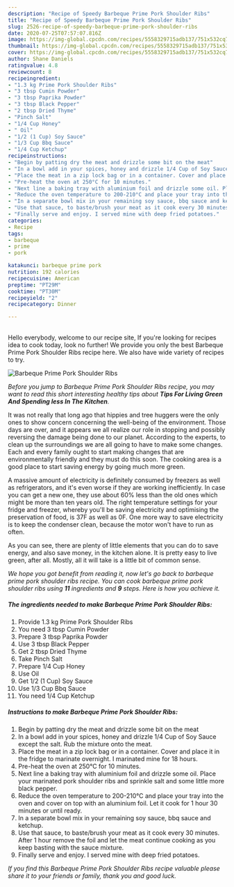```yaml
---
description: "Recipe of Speedy Barbeque Prime Pork Shoulder Ribs"
title: "Recipe of Speedy Barbeque Prime Pork Shoulder Ribs"
slug: 2526-recipe-of-speedy-barbeque-prime-pork-shoulder-ribs
date: 2020-07-25T07:57:07.816Z
image: https://img-global.cpcdn.com/recipes/5558329715adb137/751x532cq70/barbeque-prime-pork-shoulder-ribs-recipe-main-photo.jpg
thumbnail: https://img-global.cpcdn.com/recipes/5558329715adb137/751x532cq70/barbeque-prime-pork-shoulder-ribs-recipe-main-photo.jpg
cover: https://img-global.cpcdn.com/recipes/5558329715adb137/751x532cq70/barbeque-prime-pork-shoulder-ribs-recipe-main-photo.jpg
author: Shane Daniels
ratingvalue: 4.8
reviewcount: 8
recipeingredient:
- "1.3 kg Prime Pork Shoulder Ribs"
- "3 tbsp Cumin Powder"
- "3 tbsp Paprika Powder"
- "3 tbsp Black Pepper"
- "2 tbsp Dried Thyme"
- "Pinch Salt"
- "1/4 Cup Honey"
- " Oil"
- "1/2 (1 Cup) Soy Sauce"
- "1/3 Cup Bbq Sauce"
- "1/4 Cup Ketchup"
recipeinstructions:
- "Begin by patting dry the meat and drizzle some bit on the meat"
- "In a bowl add in your spices, honey and drizzle 1/4 Cup of Soy Sauce except the salt. Rub the mixture onto the meat."
- "Place the meat in a zip lock bag or in a container. Cover and place it in the fridge to marinate overnight. I marinated mine for 18 hours."
- "Pre-heat the oven at 250°C for 10 minutes."
- "Next line a baking tray with aluminium foil and drizzle some oil. Place your marinated pork shoulder ribs and sprinkle salt and some little more black pepper."
- "Reduce the oven temperature to 200-210°C and place your tray into the oven and cover on top with an aluminium foil. Let it cook for 1 hour 30 minutes or until ready."
- "In a separate bowl mix in your remaining soy sauce, bbq sauce and ketchup."
- "Use that sauce, to baste/brush your meat as it cook every 30 minutes. After 1 hour remove the foil and let the meat continue cooking as you keep basting with the sauce mixture."
- "Finally serve and enjoy. I served mine with deep fried potatoes."
categories:
- Recipe
tags:
- barbeque
- prime
- pork

katakunci: barbeque prime pork 
nutrition: 192 calories
recipecuisine: American
preptime: "PT29M"
cooktime: "PT30M"
recipeyield: "2"
recipecategory: Dinner

---
```

<br>
Hello everybody, welcome to our recipe site, If you're looking for recipes idea to cook today, look no further! We provide you only the best Barbeque Prime Pork Shoulder Ribs recipe here. We also have wide variety of recipes to try.
<br>


![Barbeque Prime Pork Shoulder Ribs](https://img-global.cpcdn.com/recipes/5558329715adb137/751x532cq70/barbeque-prime-pork-shoulder-ribs-recipe-main-photo.jpg)

<i>Before you jump to Barbeque Prime Pork Shoulder Ribs recipe, you may want to read this short interesting healthy tips about 
<strong>Tips For Living Green And Spending less In The Kitchen</strong>.</i>
</br>

It was not really that long ago that hippies and tree huggers were the only ones to show concern concerning the well-being of the environment. Those days are over, and it appears we all realize our role in stopping and possibly reversing the damage being done to our planet. According to the experts, to clean up the surroundings we are all going to have to make some changes. Each and every family ought to start making changes that are environmentally friendly and they must do this soon. The cooking area is a good place to start saving energy by going much more green.

A massive amount of electricity is definitely consumed by freezers as well as refrigerators, and it's even worse if they are working inefficiently. In case you can get a new one, they use about 60% less than the old ones which might be more than ten years old. The right temperature settings for your fridge and freezer, whereby you'll be saving electricity and optimising the preservation of food, is 37F as well as 0F. One more way to save electricity is to keep the condenser clean, because the motor won't have to run as often.

As you can see, there are plenty of little elements that you can do to save energy, and also save money, in the kitchen alone. It is pretty easy to live green, after all. Mostly, all it will take is a little bit of common sense.


<i>We hope you got benefit from reading it, now let's go back to barbeque prime pork shoulder ribs recipe. You can cook barbeque prime pork shoulder ribs using <strong>11</strong> ingredients and <strong>9</strong> steps. Here is how you achieve it.
</i>

##### The ingredients needed to make Barbeque Prime Pork Shoulder Ribs:

1. Provide 1.3 kg Prime Pork Shoulder Ribs
1. You need 3 tbsp Cumin Powder
1. Prepare 3 tbsp Paprika Powder
1. Use 3 tbsp Black Pepper
1. Get 2 tbsp Dried Thyme
1. Take Pinch Salt
1. Prepare 1/4 Cup Honey
1. Use  Oil
1. Get 1/2 (1 Cup) Soy Sauce
1. Use 1/3 Cup Bbq Sauce
1. You need 1/4 Cup Ketchup


##### Instructions to make Barbeque Prime Pork Shoulder Ribs:

1. Begin by patting dry the meat and drizzle some bit on the meat
1. In a bowl add in your spices, honey and drizzle 1/4 Cup of Soy Sauce except the salt. Rub the mixture onto the meat.
1. Place the meat in a zip lock bag or in a container. Cover and place it in the fridge to marinate overnight. I marinated mine for 18 hours.
1. Pre-heat the oven at 250°C for 10 minutes.
1. Next line a baking tray with aluminium foil and drizzle some oil. Place your marinated pork shoulder ribs and sprinkle salt and some little more black pepper.
1. Reduce the oven temperature to 200-210°C and place your tray into the oven and cover on top with an aluminium foil. Let it cook for 1 hour 30 minutes or until ready.
1. In a separate bowl mix in your remaining soy sauce, bbq sauce and ketchup.
1. Use that sauce, to baste/brush your meat as it cook every 30 minutes. After 1 hour remove the foil and let the meat continue cooking as you keep basting with the sauce mixture.
1. Finally serve and enjoy. I served mine with deep fried potatoes.


<i>If you find this Barbeque Prime Pork Shoulder Ribs recipe valuable please share it to your friends or family, thank you and good luck.</i>
